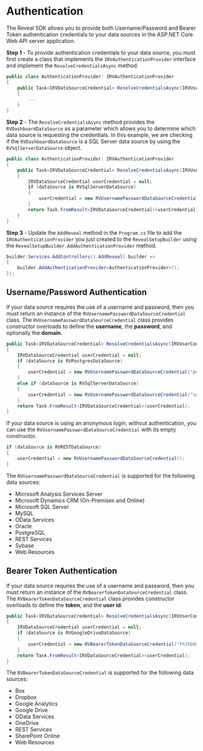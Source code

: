 # Authentication

The Reveal SDK allows you to provide both Username/Password and Bearer Token authentication credentials to your data sources in the ASP.NET Core Web API server application.

**Step 1** - To provide authentication credentials to your data source, you must first create a class that implements the `IRVAuthenticationProvider` interface and implement the `ResolveCredentialsAsync` method.

```cs
public class AuthenticationProvider: IRVAuthenticationProvider
{
    public Task<IRVDataSourceCredential> ResolveCredentialsAsync(IRVUserContext userContext, RVDashboardDataSource dataSource)
    {
        ...
    }
}
```

**Step 2** - The `ResolveCredentialsAsync` method provides the `RVDashboardDataSource` as a parameter which allows you to determine which data source is requesting the credentials. In this example, we are checking if the `RVDashboardDataSource` is a SQL Server data source by using the `RVSqlServerDataSource` object.

```cs
public class AuthenticationProvider: IRVAuthenticationProvider
{
    public Task<IRVDataSourceCredential> ResolveCredentialsAsync(IRVUserContext userContext, RVDashboardDataSource dataSource)
    {
        IRVDataSourceCredential userCredential = null;
        if (dataSource is RVSqlServerDataSource)
        {
            userCredential = new RVUsernamePasswordDataSourceCredential("sqlserveruser", "password");
        }
        return Task.FromResult<IRVDataSourceCredential>(userCredential);
    }
}
```

**Step 3** - Update the `AddReveal` method in the `Program.cs` file to add the `IRVAuthenticationProvider` you just created to the `RevealSetupBuilder` using the `RevealSetupBuilder.AddAuthenticationProvider` method.

```cs
builder.Services.AddControllers().AddReveal( builder =>
{
    builder.AddAuthenticationProvider<AuthenticationProvider>();
});
```

## Username/Password Authentication

If your data source requires the use of a username and password, then you must return an instance of the `RVUsernamePasswordDataSourceCredential` class. The `RVUsernamePasswordDataSourceCredential` class provides constructor overloads to define the **username**, the **password**, and optionally the **domain**.

```cs
public Task<IRVDataSourceCredential> ResolveCredentialsAsync(IRVUserContext userContext, RVDashboardDataSource dataSource)
{
    IRVDataSourceCredential userCredential = null;
    if (dataSource is RVPostgresDataSource)
    {
        userCredential = new RVUsernamePasswordDataSourceCredential("postgresuser", "password");
    }
    else if (dataSource is RVSqlServerDataSource)
    {
        userCredential = new RVUsernamePasswordDataSourceCredential("sqlserveruser", "password", "domain");
    }
    return Task.FromResult<IRVDataSourceCredential>(userCredential);
}
```

If your data source is using an anonymous login, without authentication, you can use the `RVUsernamePasswordDataSourceCredential` with its empty constructor.

```cs
if (dataSource is RVRESTDataSource)
{
    userCredential = new RVUsernamePasswordDataSourceCredential();
}
```

The `RVUsernamePasswordDataSourceCredential` is supported for the following data sources:
- Microsoft Analysis Services Server
- Microsoft Dynamics CRM (On-Premises and Online)
- Microsoft SQL Server
- MySQL
- OData Services
- Oracle
- PostgreSQL
- REST Services
- Sybase
- Web Resources

## Bearer Token Authentication

If your data source requires the use of a username and password, then you must return an instance of the `RVBearerTokenDataSourceCredential` class. The `RVBearerTokenDataSourceCredential` class provides constructor overloads to define the **token**, and the **user id**.

```cs
public Task<IRVDataSourceCredential> ResolveCredentialsAsync(IRVUserContext userContext, RVDashboardDataSource dataSource)
{
    IRVDataSourceCredential userCredential = null;
    if (dataSource is RVGoogleDriveDataSource)
    {
        userCredential = new RVBearerTokenDataSourceCredential("fhJhbUci0mJSUzi1nIiSint....", "user@company.com");
    }
    return Task.FromResult<IRVDataSourceCredential>(userCredential);
}
```

The `RVBearerTokenDataSourceCredential` is supported for the following data sources:
- Box
- Dropbox
- Google Analytics
- Google Drive
- OData Services
- OneDrive
- REST Services
- SharePoint Online
- Web Resources